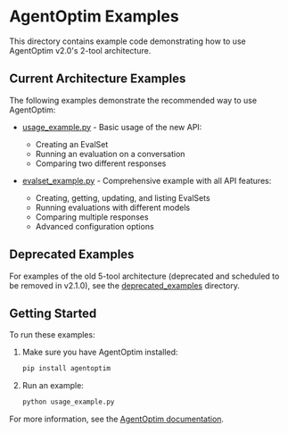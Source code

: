 # AgentOptim Examples

This directory contains example code demonstrating how to use AgentOptim v2.0's 2-tool architecture.

## Current Architecture Examples

The following examples demonstrate the recommended way to use AgentOptim:

- [usage_example.py](./usage_example.py) - Basic usage of the new API:
  - Creating an EvalSet
  - Running an evaluation on a conversation
  - Comparing two different responses

- [evalset_example.py](./evalset_example.py) - Comprehensive example with all API features:
  - Creating, getting, updating, and listing EvalSets
  - Running evaluations with different models
  - Comparing multiple responses
  - Advanced configuration options

## Deprecated Examples

For examples of the old 5-tool architecture (deprecated and scheduled to be removed in v2.1.0), see the [deprecated_examples](./deprecated_examples) directory.

## Getting Started

To run these examples:

1. Make sure you have AgentOptim installed:
   ```bash
   pip install agentoptim
   ```

2. Run an example:
   ```bash
   python usage_example.py
   ```

For more information, see the [AgentOptim documentation](../docs/TUTORIAL.md).
